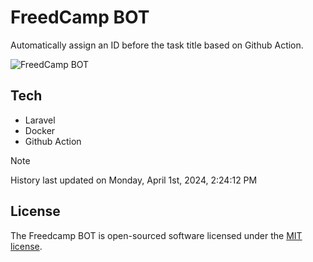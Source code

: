 # FreedCamp BOT

Automatically assign an ID before the task title based on Github Action.

![FreedCamp BOT](https://repository-images.githubusercontent.com/737932867/7d34798b-2680-471c-b089-a78a718d3d6a)

## Tech

- Laravel
- Docker
- Github Action

> [!NOTE]  
> History last updated on Monday, April 1st, 2024, 2:24:12 PM

## License

The Freedcamp BOT is open-sourced software licensed under the [MIT license](https://opensource.org/licenses/MIT).
